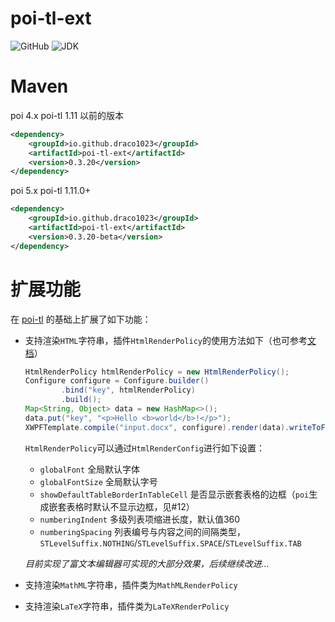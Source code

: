 # poi-tl-ext
![GitHub](https://img.shields.io/github/license/draco1023/poi-tl-ext) ![JDK](https://img.shields.io/badge/jdk-1.8-blue)

# Maven

poi 4.x poi-tl 1.11 以前的版本

```xml
<dependency>
    <groupId>io.github.draco1023</groupId>
    <artifactId>poi-tl-ext</artifactId>
    <version>0.3.20</version>
</dependency>
```

poi 5.x poi-tl 1.11.0+

```xml
<dependency>
    <groupId>io.github.draco1023</groupId>
    <artifactId>poi-tl-ext</artifactId>
    <version>0.3.20-beta</version>
</dependency>
```

# 扩展功能

在 [poi-tl](https://github.com/Sayi/poi-tl) 的基础上扩展了如下功能：

- 支持渲染`HTML`字符串，插件`HtmlRenderPolicy`的使用方法如下（也可参考[文档](http://deepoove.com/poi-tl/#_%E4%BD%BF%E7%94%A8%E6%8F%92%E4%BB%B6)）

  ```java
  HtmlRenderPolicy htmlRenderPolicy = new HtmlRenderPolicy();
  Configure configure = Configure.builder()
          .bind("key", htmlRenderPolicy)
          .build();
  Map<String, Object> data = new HashMap<>();
  data.put("key", "<p>Hello <b>world</b>!</p>");
  XWPFTemplate.compile("input.docx", configure).render(data).writeToFile("output.docx");
  ```
  
  `HtmlRenderPolicy`可以通过`HtmlRenderConfig`进行如下设置：
  - `globalFont` 全局默认字体
  - `globalFontSize` 全局默认字号
  - `showDefaultTableBorderInTableCell` 是否显示嵌套表格的边框（`poi`生成嵌套表格时默认不显示边框，见#12）
  - `numberingIndent` 多级列表项缩进长度，默认值360
  - `numberingSpacing` 列表编号与内容之间的间隔类型，`STLevelSuffix.NOTHING`/`STLevelSuffix.SPACE`/`STLevelSuffix.TAB`
  
  _目前实现了富文本编辑器可实现的大部分效果，后续继续改进..._

- 支持渲染`MathML`字符串，插件类为`MathMLRenderPolicy`
- 支持渲染`LaTeX`字符串，插件类为`LaTeXRenderPolicy`